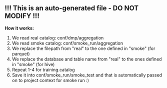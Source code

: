 ## !!! This is an auto-generated file - DO NOT MODIFY !!!


**How it works:**
1. We read real catalog: conf/dmp/aggregation
2. We read smoke catalog: conf/smoke_run/aggregation
3. We replace the filepath from "real" to the one defined in "smoke" (for parquet)
4. We replace the database and table name from "real" to the ones defined in "smoke" (for hive)
5. Repeat 1-4 for training.catalog
6. Save it into conf/smoke_run/smoke_test and that is automatically passed on to project context for smoke run :)